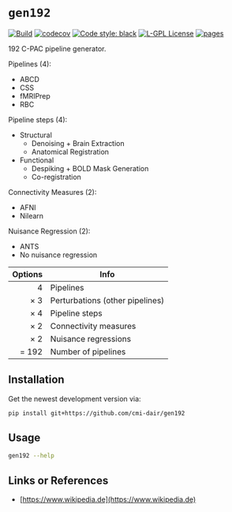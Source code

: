 # `gen192`

[![Build](https://github.com/cmi-dair/gen192/actions/workflows/test.yaml/badge.svg?branch=main)](https://github.com/cmi-dair/gen192/actions/workflows/test.yaml?query=branch%3Amain)
[![codecov](https://codecov.io/gh/cmi-dair/gen192/branch/main/graph/badge.svg?token=22HWWFWPW5)](https://codecov.io/gh/cmi-dair/gen192)
[![Code style: black](https://img.shields.io/badge/code%20style-black-000000.svg)](https://github.com/psf/black)
[![L-GPL License](https://img.shields.io/badge/license-L--GPL-blue.svg)](https://github.com/cmi-dair/gen192/blob/main/LICENSE)
[![pages](https://img.shields.io/badge/api-docs-blue)](https://cmi-dair.github.io/gen192)

192 C-PAC pipeline generator.

Pipelines (4):
- ABCD
- CSS
- fMRIPrep
- RBC

Pipeline steps (4):
- Structural
  - Denoising + Brain Extraction
  - Anatomical Registration
- Functional
  - Despiking + BOLD Mask Generation
  - Co-registration

Connectivity Measures (2):
- AFNI
- Nilearn

Nuisance Regression (2):
- ANTS
- No nuisance regression

|   Options | Info                            |
| --------: | ------------------------------- |
|         4 | Pipelines                       |
| &times; 3 | Perturbations (other pipelines) |
| &times; 4 | Pipeline steps                  |
| &times; 2 | Connectivity measures           |
| &times; 2 | Nuisance regressions            |
|     = 192 | Number of pipelines             |


## Installation

Get the newest development version via:

```sh
pip install git+https://github.com/cmi-dair/gen192
```

## Usage

```sh
gen192 --help
```

## Links or References

- [https://www.wikipedia.de](https://www.wikipedia.de)
